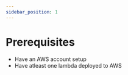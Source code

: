 ```yaml
---
sidebar_position: 1
---
```


# Prerequisites

- Have an AWS account setup
- Have atleast one lambda deployed to AWS
